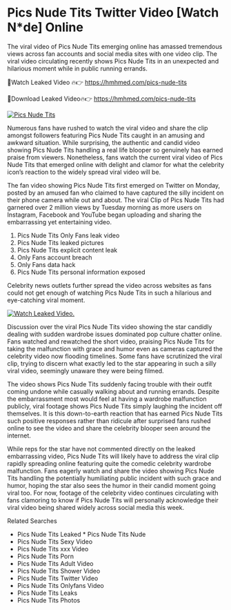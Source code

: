 ﻿# Pics Nude Tits Twitter Video [Watch N*de] Online

The viral video of ﻿Pics Nude Tits emerging online has amassed tremendous views across fan accounts and social media sites with one video clip. The viral video circulating recently shows ﻿Pics Nude Tits in an unexpected and hilarious moment while in public running errands. 

🔴Watch Leaked Video 🔥👉  https://hmhmed.com/pics-nude-tits 

🔴Download Leaked Video🔥👉  https://hmhmed.com/pics-nude-tits 

[![Pics Nude Tits](https://i.imgur.com/dJHk4Zq.gif)](https://hmhmed.com/pics-nude-tits)

Numerous fans have rushed to watch the viral video and share the clip amongst followers featuring ﻿Pics Nude Tits caught in an amusing and awkward situation. While surprising, the authentic and candid video showing ﻿Pics Nude Tits handling a real life blooper so genuinely has earned praise from viewers. Nonetheless, fans watch the current viral video of ﻿Pics Nude Tits that emerged online with delight and clamor for what the celebrity icon’s reaction to the widely spread viral video will be.

The fan video showing ﻿Pics Nude Tits first emerged on Twitter on Monday, posted by an amused fan who claimed to have captured the silly incident on their phone camera while out and about. The viral Clip of ﻿Pics Nude Tits had garnered over 2 million views by Tuesday morning as more users on Instagram, Facebook and YouTube began uploading and sharing the embarrassing yet entertaining video. 

1. ﻿Pics Nude Tits Only Fans leak video
2. ﻿Pics Nude Tits leaked pictures
3. ﻿Pics Nude Tits explicit content leak
4. Only Fans account breach
5. Only Fans data hack
6. ﻿Pics Nude Tits personal information exposed

Celebrity news outlets further spread the video across websites as fans could not get enough of watching ﻿Pics Nude Tits in such a hilarious and eye-catching viral moment. 

[![Watch Leaked Video.](https://miro.medium.com/v2/resize:fit:828/format:webp/1*cilzJN44JGOrTw9NJCrNHA.gif "Watch Leaked Video")](https://hmhmed.com/pics-nude-tits)

Discussion over the viral ﻿Pics Nude Tits video showing the star candidly dealing with sudden wardrobe issues dominated pop culture chatter online. Fans watched and rewatched the short video, praising ﻿Pics Nude Tits for taking the malfunction with grace and humor even as cameras captured the celebrity video now flooding timelines. Some fans have scrutinized the viral clip, trying to discern what exactly led to the star appearing in such a silly viral video, seemingly unaware they were being filmed.

The video shows ﻿Pics Nude Tits suddenly facing trouble with their outfit coming undone while casually walking about and running errands. Despite the embarrassment most would feel at having a wardrobe malfunction publicly, viral footage shows ﻿Pics Nude Tits simply laughing the incident off themselves. It is this down-to-earth reaction that has earned ﻿Pics Nude Tits such positive responses rather than ridicule after surprised fans rushed online to see the video and share the celebrity blooper seen around the internet.  

While reps for the star have not commented directly on the leaked embarrassing video, ﻿Pics Nude Tits will likely have to address the viral clip rapidly spreading online featuring quite the comedic celebrity wardrobe malfunction. Fans eagerly watch and share the video showing ﻿Pics Nude Tits handling the potentially humiliating public incident with such grace and humor, hoping the star also sees the humor in their candid moment going viral too. For now, footage of the celebrity video continues circulating with fans clamoring to know if ﻿Pics Nude Tits will personally acknowledge their viral video being shared widely across social media this week.

Related Searches
* ﻿Pics Nude Tits Leaked
﻿* Pics Nude Tits Nude
* ﻿Pics Nude Tits Sexy Video
* ﻿Pics Nude Tits xxx Video
* ﻿Pics Nude Tits Porn
* ﻿Pics Nude Tits Adult Video
* ﻿Pics Nude Tits Shower Video
* ﻿Pics Nude Tits Twitter Video
* ﻿Pics Nude Tits Onlyfans Video
* ﻿Pics Nude Tits Leaks
* ﻿Pics Nude Tits Photos
